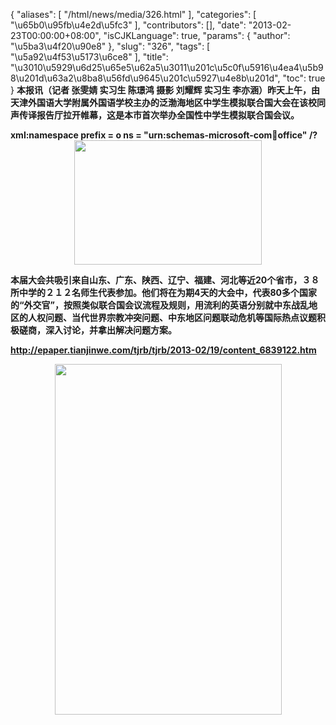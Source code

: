 {
    "aliases": [
        "/html/news/media/326.html"
    ],
    "categories": [
        "\u65b0\u95fb\u4e2d\u5fc3"
    ],
    "contributors": [],
    "date": "2013-02-23T00:00:00+08:00",
    "isCJKLanguage": true,
    "params": {
        "author": "\u5ba3\u4f20\u90e8"
    },
    "slug": "326",
    "tags": [
        "\u5a92\u4f53\u5173\u6ce8"
    ],
    "title": "\u3010\u5929\u6d25\u65e5\u62a5\u3011\u201c\u5c0f\u5916\u4ea4\u5b98\u201d\u63a2\u8ba8\u56fd\u9645\u201c\u5927\u4e8b\u201d",
    "toc": true
}
**本报讯（记者 张雯婧 实习生 陈璟鸿 摄影 刘耀辉 实习生 李亦涵）昨天上午，由天津外国语大学附属外国语学校主办的泛渤海地区中学生模拟联合国大会在该校同声传译报告厅拉开帷幕，这是本市首次举办全国性中学生模拟联合国会议。**

**xml:namespace prefix = o ns = "urn:schemas-microsoft-com:office:office" /?
<img
    src="https://cdn.tfls.online/mirror/full/d51dc958df4fb666959ab31707cffc238ccb2cd1.jpg"
    style="display:block;margin-left:auto;margin-right:auto;"
    decoding="async"
    fetchpriority="auto"
    loading="lazy"
    height="199"
    width="300"
/>**

**本届大会共吸引来自山东、广东、陕西、辽宁、福建、河北等近20个省市，３８所中学的２１２名师生代表参加。他们将在为期4天的大会中，代表80多个国家的“外交官”，按照类似联合国会议流程及规则，用流利的英语分别就中东战乱地区的人权问题、当代世界宗教冲突问题、中东地区问题联动危机等国际热点议题积极磋商，深入讨论，并拿出解决问题方案。**

**<http://epaper.tianjinwe.com/tjrb/tjrb/2013-02/19/content_6839122.htm>**

**<img
    src="https://cdn.tfls.online/mirror/full/b8ee876cab5d317750a6d076cc58a2775e0c11c0.jpg"
    style="display:block;margin-left:auto;margin-right:auto;"
    decoding="async"
    fetchpriority="auto"
    loading="lazy"
    height="561"
    width="363"
/>**

